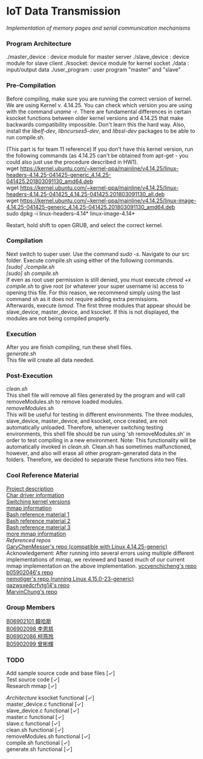 # IoT Data Transmission
*Implementation of memory pages and serial communication mechanisms*<br>

### Program Architecture
./master_device : device module for master server
./slave_device  : device module for slave client
./ksocket: device module for kernel socket
./data   : input/output data
./user_program : user program "master" and "slave"

### Pre-Compilation
Before compiling, make sure you are running the correct version of kernel. We are using Kernel v. 4.14.25. You can check which version you are using with the command <em>uname -r</em>. There are fundamental differences in certain ksocket functions between older kernel versions and 4.14.25 that make backwards compatibility impossible. Don't learn this the hard way. Also, install the *libelf-dev*, *libncurses5-dev*, and *libssl-dev* packages to be able to run compile.sh.

(This part is for team 11 reference)
If you don't have this kernel version, run the following commands (as 4.14.25 can't be obtained from apt-get - you could also just use the procedure described in HW1).<br>
wget https://kernel.ubuntu.com/~kernel-ppa/mainline/v4.14.25/linux-headers-4.14.25-041425-generic_4.14.25-041425.201803091130_amd64.deb<br>
wget https://kernel.ubuntu.com/~kernel-ppa/mainline/v4.14.25/linux-headers-4.14.25-041425_4.14.25-041425.201803091130_all.deb<br>
wget https://kernel.ubuntu.com/~kernel-ppa/mainline/v4.14.25/linux-image-4.14.25-041425-generic_4.14.25-041425.201803091130_amd64.deb<br>
sudo dpkg -i linux-headers-4.14* linux-image-4.14* <br>

Restart, hold shift to open GRUB, and select the correct kernel.<br>

### Compilation
Next switch to super user. Use the command <em>sudo -s</em>.
Navigate to our src folder. Execute compile.sh using either of the following commands.<br>
<em>[sudo] ./compile.sh<br>
[sudo] sh compile.sh</em><br>
If even as root user permission is still denied, you must execute <em>chmod +x compile.sh</em> to give root (or whatever your super username is) access to opening this file. For this reason, we recommend simply using the last command <em>sh</em> as it does not require adding extra permissions.<br>
Afterwards, execute <em>lsmod</em>. The first three modules that appear should be slave_device, master_device, and ksocket. If this is not displayed, the modules are not being compiled properly.<br>

### Execution
After you are finish compiling, run these shell files.<br>
<em>generate.sh</em><br>
This file will create all data needed.

### Post-Execution
<em>clean.sh</em><br>
This shell file will remove all files generated by the program and will call <en>removeModules.sh</en> to remove loaded modules.<br>
<em>removeModules.sh</em><br>
This will be useful for testing in different environments. The three modules, slave_device, master_device, and ksocket, once created, are not automatically unloaded. Therefore, whenever switching testing environments, this shell file should be run using 'sh removeModules.sh' in order to test compiling in a new environment. Note: This functionality will be automatically invoked in <em>clean.sh</em>. Clean.sh has sometimes malfunctioned, however, and also will erase all other program-generated data in the folders. Therefore, we decided to separate these functions into two files.<br>

### Cool Reference Material
[Project description](http://rswiki.csie.org/dokuwiki/courses:107_2:project_2)<br>
[Char driver information](https://static.lwn.net/images/pdf/LDD3/ch03.pdf)<br>
[Switching kernel versions](https://askubuntu.com/questions/700214/how-do-i-install-an-old-kernel)<br>
[mmap information](http://man7.org/linux/man-pages/man2/mmap.2.html)<br>
[Bash reference material 1](https://stackoverflow.com/questions/9612090/how-to-loop-through-file-names-returned-by-find/9612232)<br>
[Bash reference material 2](https://www.cyberciti.biz/faq/bash-for-loop/)<br>
[Bash reference material 3](https://unix.stackexchange.com/questions/346388/can-i-find-all-files-with-the-log-extension-and-order-by-file-size)<br>
[more mmap information](https://www.poftut.com/mmap-tutorial-with-examples-in-c-and-cpp-programming-languages/)<br>
*Referenced repos*<br>
[GaryChenMesser's repo (compatible with Linux 4.14.25-generic)](https://github.com/GaryChenMesser/os_project2_2018)<br>
Acknowledgement: After running into several errors using multiple different implementations of mmap, we reviewed and based much of our current mmap implementation on the above implementation.
[yccyenchicheng's repo](https://github.com/yccyenchicheng/os_project2_sp18)<br>
[b05902046's repo](https://github.com/b05902046/OS-Project-2)<br>
[nemotiger's repo (running Linux 4.15.0-23-generic)](https://github.com/nemotiger/OS-Project2)<br>
[qazwsxedcrfvtg14's repo](https://github.com/qazwsxedcrfvtg14/OS-Proj2)<br>
[MarvinChung's repo](https://github.com/MarvinChung/os_project1/tree/master/os_project2)<br>

### Group Members
[B06902101 韓哈斯](https://github.com/Gearlad) <br>
[B06902098 李恩慈](https://github.com/B06902098) <br>
[B06902086 柯燕玲](https://github.com/swallow26) <br>
[B05902099 曾彬輝](https://github.com/navenoc13)

### TODO
<p>
Add sample source code and base files [✓]<br>
Test source code [✓]<br>
Research mmap [✓]<br>
  
*Architecture*
ksocket functional [✓]<br>
master_device.c functional [✓]<br>
slave_device.c functional [✓]<br>
master.c functional [✓]<br>
slave.c functional [✓]<br>
clean.sh functional [✓]<br>
removeModules.sh functional [✓]<br>
compile.sh functional [✓]<br>
generate.sh functional [✓]
</p>
